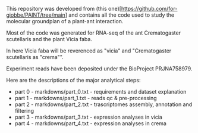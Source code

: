 This repository was developed from (this one)[https://github.com/for-giobbe/PAINT/tree/main] and contains all the code used to study the molecular groundplan of a plant-ant interaction.

Most of the code was generated for RNA-seq of the ant Crematogaster scutellaris and the plant Vicia faba.

In here Vicia faba will be reverenced as "vicia" and "Crematogaster scutellaris as "crema"".

Experiment reads have been deposited under the BioProject PRJNA758979.

Here are the descriptions of the major analytical steps:

- part 0 - markdowns/part_0.txt - requirements and dataset explanation
- part 1 - markdowns/part_1.txt - reads qc & pre-processing
- part 2 - markdowns/part_2.txt - trascriptomes assembly, annotation and filtering
- part 3 - markdowns/part_3.txt - expression analyses in vicia
- part 4 - markdowns/part_4.txt - expression analyses in crema
